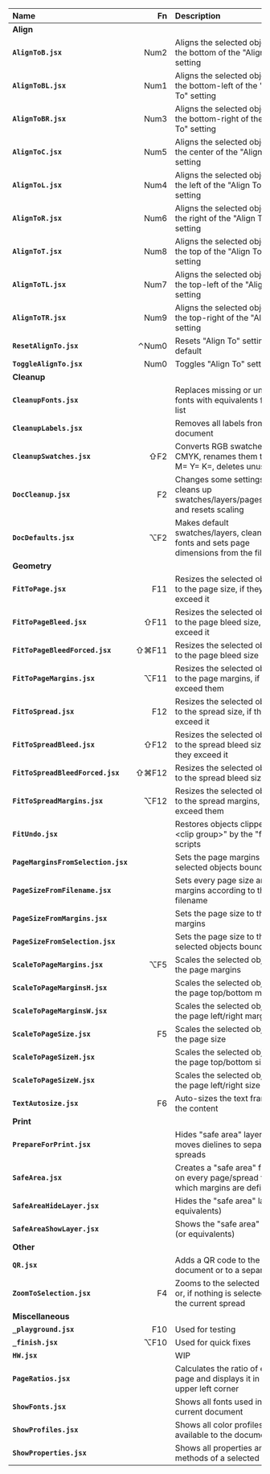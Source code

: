 Name                               |   Fn  | Description
:---                               |  ---: | :---
**Align**                                  |
**`AlignToB.jsx`**                 |  Num2 | Aligns the selected objects to the bottom of the "Align To" setting
**`AlignToBL.jsx`**                |  Num1 | Aligns the selected objects to the bottom-left of the "Align To" setting
**`AlignToBR.jsx`**                |  Num3 | Aligns the selected objects to the bottom-right of the "Align To" setting
**`AlignToC.jsx`**                 |  Num5 | Aligns the selected objects to the center of the "Align To" setting
**`AlignToL.jsx`**                 |  Num4 | Aligns the selected objects to the left of the "Align To" setting
**`AlignToR.jsx`**                 |  Num6 | Aligns the selected objects to the right of the "Align To" setting
**`AlignToT.jsx`**                 |  Num8 | Aligns the selected objects to the top of the "Align To" setting
**`AlignToTL.jsx`**                |  Num7 | Aligns the selected objects to the top-left of the "Align To" setting
**`AlignToTR.jsx`**                |  Num9 | Aligns the selected objects to the top-right of the "Align To" setting
**`ResetAlignTo.jsx`**             | ⌃Num0 | Resets "Align To" setting to default
**`ToggleAlignTo.jsx`**            |  Num0 | Toggles "Align To" setting
**Cleanup**                                |
**`CleanupFonts.jsx`**             |       | Replaces missing or unwanted fonts with equivalents from a list
**`CleanupLabels.jsx`**            |       | Removes all labels from the document
**`CleanupSwatches.jsx`**          |   ⇧F2 | Converts RGB swatches to CMYK, renames them to C= M= Y= K=, deletes unused
**`DocCleanup.jsx`**               |    F2 | Changes some settings, cleans up swatches/layers/pages/guides and resets scaling
**`DocDefaults.jsx`**              |   ⌥F2 | Makes default swatches/layers, cleans up fonts and sets page dimensions from the filename
**Geometry**                               |
**`FitToPage.jsx`**                |   F11 | Resizes the selected objects to the page size, if they exceed it
**`FitToPageBleed.jsx`**           |  ⇧F11 | Resizes the selected objects to the page bleed size, if they exceed it
**`FitToPageBleedForced.jsx`**     | ⇧⌘F11 | Resizes the selected objects to the page bleed size
**`FitToPageMargins.jsx`**         |  ⌥F11 | Resizes the selected objects to the page margins, if they exceed them
**`FitToSpread.jsx`**              |   F12 | Resizes the selected objects to the spread size, if they exceed it
**`FitToSpreadBleed.jsx`**         |  ⇧F12 | Resizes the selected objects to the spread bleed size, if they exceed it
**`FitToSpreadBleedForced.jsx`**   | ⇧⌘F12 | Resizes the selected objects to the spread bleed size
**`FitToSpreadMargins.jsx`**       |  ⌥F12 | Resizes the selected objects to the spread margins, if they exceed them
**`FitUndo.jsx`**                  |       | Restores objects clipped in "\<clip group\>" by the "fit" scripts
**`PageMarginsFromSelection.jsx`** |       | Sets the page margins to the selected objects bounds
**`PageSizeFromFilename.jsx`**     |       | Sets every page size and margins according to the filename
**`PageSizeFromMargins.jsx`**      |       | Sets the page size to the page margins
**`PageSizeFromSelection.jsx`**    |       | Sets the page size to the selected objects bounds
**`ScaleToPageMargins.jsx`**       |   ⌥F5 | Scales the selected objects to the page margins
**`ScaleToPageMarginsH.jsx`**      |       | Scales the selected objects to the page top/bottom margins
**`ScaleToPageMarginsW.jsx`**      |       | Scales the selected objects to the page left/right margins
**`ScaleToPageSize.jsx`**          |    F5 | Scales the selected objects to the page size
**`ScaleToPageSizeH.jsx`**         |       | Scales the selected objects to the page top/bottom size
**`ScaleToPageSizeW.jsx`**         |       | Scales the selected objects to the page left/right size
**`TextAutosize.jsx`**             |    F6 | Auto-sizes the text frame to the content
**Print**                                  |
**`PrepareForPrint.jsx`**          |       | Hides "safe area" layer and moves dielines to separate spreads
**`SafeArea.jsx`**                 |       | Creates a "safe area" frame, on every page/spread for which margins are defined
**`SafeAreaHideLayer.jsx`**        |       | Hides the "safe area" layer (or equivalents)
**`SafeAreaShowLayer.jsx`**        |       | Shows the "safe area" layer (or equivalents)
**Other**                                  |
**`QR.jsx`**                       |       | Adds a QR code to the current document or to a separate file
**`ZoomToSelection.jsx`**          |    F4 | Zooms to the selected objects or, if nothing is selected, to the current spread
**Miscellaneous**                          |
**`_playground.jsx`**              |   F10 | Used for testing
**`_finish.jsx`**                  |  ⌥F10 | Used for quick fixes
**`HW.jsx`**                       |       | WIP
**`PageRatios.jsx`**               |       | Calculates the ratio of each page and displays it in the upper left corner
**`ShowFonts.jsx`**                |       | Shows all fonts used in the current document
**`ShowProfiles.jsx`**             |       | Shows all color profiles available to the document
**`ShowProperties.jsx`**           |       | Shows all properties and methods of a selected object

<!-- ⌃⌥⇧⌘ -->